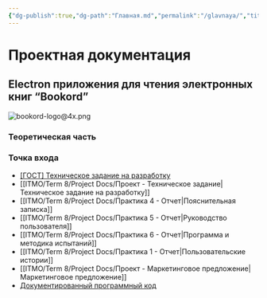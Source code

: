 ```yaml
---
{"dg-publish":true,"dg-path":"Главная.md","permalink":"/glavnaya/","title":"Главная","pinned":true,"tags":["gardenEntry"]}
---
```



# Проектная документация

## Electron приложения для чтения электронных книг “Bookord”

![bookord-logo@4x.png](/img/user/ITMO/Term%208/Project%20Docs/attachments/bookord-logo@4x.png)


### Теоретическая часть


### Точка входа

- [\[ГОСТ\] Техническое задание на разработку](https://bookord-docs.netlify.app/img/attachments/Project%20Docs%20-%20Exchange-revised%20ТЗ.pdf)
- [[ITMO/Term 8/Project Docs/Проект - Техническое задание\|Техническое задание на разработку]]
- [[ITMO/Term 8/Project Docs/Практика 4 - Отчет\|Пояснительная записка]]
- [[ITMO/Term 8/Project Docs/Практика 5 - Отчет\|Руководство пользователя]]
- [[ITMO/Term 8/Project Docs/Практика 6 - Отчет\|Программа и методика испытаний]]
- [[ITMO/Term 8/Project Docs/Практика 1 - Отчет\|Пользовательские истории]]
- [[ITMO/Term 8/Project Docs/Проект - Маркетинговое предложение\|Маркетинговое предложение]]
- [Документированный программный код](https://github.com/LiprikON2/Bookord)

